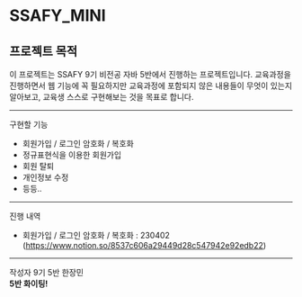 # SSAFY_MINI

## 프로젝트 목적 <br>
이 프로젝트는 SSAFY 9기 비전공 자바 5반에서 진행하는 프로젝트입니다. 교육과정을 진행하면서 웹 기능에 꼭 필요하지만 교육과정에 포함되지 않은 내용들이 무엇이 있는지 알아보고, 교육생 스스로 구현해보는 것을 목표로 합니다.  <br>

---
구현할 기능
- 회원가입 / 로그인 암호화 / 복호화
- 정규표현식을 이용한 회원가입
- 회원 탈퇴
- 개인정보 수정
- 등등..
---
진행 내역
- 회원가입 / 로그인 암호화 / 복호화 : 230402 (https://www.notion.so/8537c606a29449d28c547942e92edb22)

---
작성자
9기 5반 한장민 <br>
<b>5반 화이팅!<b>
